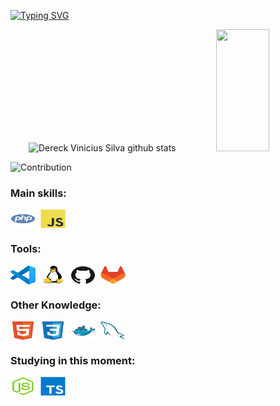 [![Typing SVG](https://readme-typing-svg.herokuapp.com/?color=FFFFFF&size=35&center=true&vCenter=true&width=1000&lines=HELLO,+MY+NAME+is+Dereck+Vinicius+Silva;I'm+23+years+old;I+from+Paulínia,+SP;I+study+GTI+at+FATEC;My+focus+is;to+be+a+back-end+developer;Be+Welcome!+:%29)](https://git.io/typing-svg)

<div align="center">  
  <img width="49%" height="195px" src="https://github-readme-stats.vercel.app/api?username=DereckSilva&show_icons=true&count_private=true&hide_border=true&title_color=FFFFFF&icon_color=FFFFFF&text_color=FFFFFF&bg_color=0d1117" alt="Dereck Vinicius Silva github stats" /> 
  <img width="41%" height="195px" src="https://github-readme-stats.vercel.app/api/top-langs/?username=DereckSilva&layout=compact&hide_border=true&title_color=FFFFFF&text_color=FFFFFF&bg_color=0d1117" />
</div>

![Contribution](https://activity-graph.herokuapp.com/graph?username=DereckSilva&theme=dracula&hide_border=true&area=true)
  

### Main skills:
  <img align="center" alt="Rafa-Js" height="30" width="40" src="https://raw.githubusercontent.com/devicons/devicon/master/icons/php/php-plain.svg">&nbsp;
<img align="center" alt="Rafa-React" height="30" width="40" src="https://raw.githubusercontent.com/devicons/devicon/master/icons/javascript/javascript-original.svg">&nbsp;

### Tools:
<img align="center" alt="Rafa-React" height="30" width="40" src="https://raw.githubusercontent.com/devicons/devicon/master/icons/vscode/vscode-original.svg">&nbsp;
<img align="center" alt="Rafa-React" height="30" width="40" src="https://raw.githubusercontent.com/devicons/devicon/master/icons/linux/linux-original.svg">&nbsp;
<img align="center" alt="Rafa-React" height="30" width="40" src="https://raw.githubusercontent.com/devicons/devicon/master/icons/github/github-original.svg">&nbsp;
<img align="center" alt="Rafa-React" height="30" width="40" src="https://raw.githubusercontent.com/devicons/devicon/master/icons/gitlab/gitlab-original.svg">&nbsp;


### Other Knowledge:
<img align="center" alt="Rafa-React" height="30" width="40" src="https://raw.githubusercontent.com/devicons/devicon/master/icons/html5/html5-original.svg">&nbsp;
<img align="center" alt="Rafa-React" height="30" width="40" src="https://raw.githubusercontent.com/devicons/devicon/master/icons/css3/css3-original.svg">&nbsp;
<img align="center" alt="Rafa-React" height="30" width="40" src="https://raw.githubusercontent.com/devicons/devicon/master/icons/docker/docker-original.svg">&nbsp;
 <img align="center" alt="Rafa-React" height="30" width="40" src="https://raw.githubusercontent.com/devicons/devicon/master/icons/mysql/mysql-original.svg">
  
### Studying in this moment:
<img align="center" alt="Rafa-React" height="30" width="40" src="https://raw.githubusercontent.com/devicons/devicon/master/icons/nodejs/nodejs-original.svg">&nbsp;
<img align="center" alt="Rafa-React" height="30" width="40" src="https://raw.githubusercontent.com/devicons/devicon/master/icons/typescript/typescript-original.svg">&nbsp;
  
